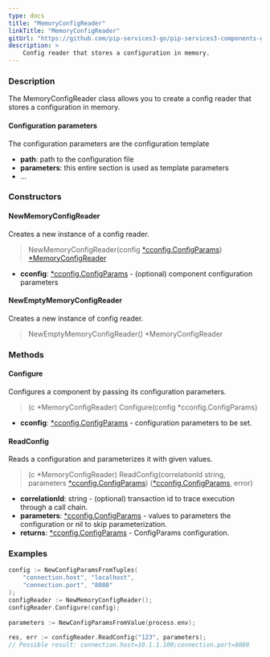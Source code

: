 ```yaml
---
type: docs
title: "MemoryConfigReader"
linkTitle: "MemoryConfigReader"
gitUrl: "https://github.com/pip-services3-go/pip-services3-components-go"
description: >
    Config reader that stores a configuration in memory.
---
```


### Description

The MemoryConfigReader class allows you to create a config reader that stores a configuration in memory.

#### Configuration parameters
The configuration parameters are the configuration template

- **path**: path to the configuration file
- **parameters**: this entire section is used as template parameters
- ...


### Constructors

#### NewMemoryConfigReader
Creates a new instance of a config reader.

> NewMemoryConfigReader(config [*cconfig.ConfigParams](../../../commons/config/config_params)) [*MemoryConfigReader]()

- **cconfig**: [*cconfig.ConfigParams](../../../commons/config/config_params) - (optional) component configuration parameters

#### NewEmptyMemoryConfigReader
Creates a new instance of config reader.

> NewEmptyMemoryConfigReader() *MemoryConfigReader 

### Methods

#### Configure
Configures a component by passing its configuration parameters.

> (c *MemoryConfigReader) Configure(config *cconfig.ConfigParams)

- **cconfig**: [*cconfig.ConfigParams](../../../commons/config/config_params) - configuration parameters to be set.


#### ReadConfig
Reads a configuration and parameterizes it with given values.

> (c *MemoryConfigReader) ReadConfig(correlationId string, parameters [*cconfig.ConfigParams](../../../commons/config/config_params)) ([*cconfig.ConfigParams](../../../commons/config/config_params), error)

- **correlationId**: string - (optional) transaction id to trace execution through a call chain.
- **parameters**: [*cconfig.ConfigParams](../../../commons/config/config_params) - values to parameters the configuration or nil to skip parameterization.
- **returns**: [*cconfig.ConfigParams](../../../commons/config/config_params) - ConfigParams configuration.

### Examples

```go
config := NewConfigParamsFromTuples(
    "connection.host", "localhost",
    "connection.port", "8080"
);
configReader := NewMemoryConfigReader();
configReader.Configure(config);
  
parameters := NewConfigParamsFromValue(process.env);
  
res, err := configReader.ReadConfig("123", parameters);
// Possible result: connection.host=10.1.1.100;connection.port=8080
```

